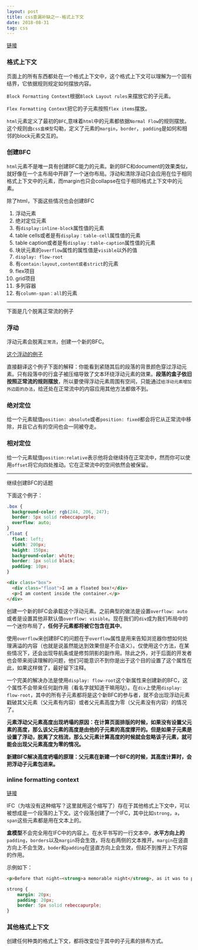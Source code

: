 ```yaml
---
layout: post
title: css查漏补缺之一-格式上下文
date: 2018-08-31
tag: css
---
```


[链接](https://developer.mozilla.org/en-US/docs/Web/CSS/CSS_Flow_Layout/Formatting_Contexts_Explained)

### 格式上下文

页面上的所有东西都处在一个格式上下文中，这个格式上下文可以理解为一个固有结界，它依据规则规定如何摆放内容。

`Block Formatting Context`根据`Block Layout rules`来摆放它的子元素。

`Flex Formatting Context`把它的子元素按照`flex items`摆放。

`html`元素定义了最初的`BFC`,意味着`html`中的元素都依据`Normal Flow`的规则摆放。这个规则由`css盒模型`勾勒，定义了元素的`margin`，`border`， `padding`是如何和相邻的block元素交互的。

### 创建BFC

`html`元素不是唯一具有创建BFC能力的元素。新的BFC和document的效果类似，就好像在一个主布局中开辟了一个迷你布局。浮动和清除浮动只会应用在位于相同格式上下文中的元素，而margin也只会collapse在位于相同格式上下文中的元素。

除了html，下面这些情况也会创建BFC

1. 浮动元素
2. 绝对定位元素
3. 有`display:inline-block`属性值的元素
4. table cells或者是有`display：table-cell`属性值的元素
5. table caption或者是有`display：table-caption`属性值的元素
6. 块状元素的`overflow`属性的属性值是`visible`以外的值
7. `display: flow-root`
8. 有`contain:layout,content或者strict`的元素
9. flex项目
10. grid项目
11. 多列容器
12. 有`column-span：all`的元素

---

下面是几个脱离正常流的例子

### 浮动

浮动元素会脱离`正常流`，创建一个新的BFC。

[这个浮动的例子](https://developer.mozilla.org/en-US/docs/Web/CSS/CSS_Flow_Layout/In_Flow_and_Out_of_Flow#Floated_Items)

直接翻译这个例子下面的解释：你能看到紧随其后的段落的背景颜色穿过浮动元素。只有段落中的行盒子被压缩导致了文本环绕浮动元素的效果。**段落的盒子依旧按照正常流的规则摆放**，所以要使得浮动元素周围有空间，只能通过`给浮动元素增加外边距的办法`，给还处在正常流中的内容应用其他方法都做不到。

### 绝对定位

给一个元素赋值`position: absolute`或者`position: fixed`都会将它从正常流中移除，并且它占有的空间也会一同被夺走。

### 相对定位

给一个元素赋值`position:relative`表示他将会继续待在正常流中，然而你可以使用`offset`将它向四处推动。它在正常流中的空间依然会被保留。

---

继续创建BFC的话题

下面这个例子：
```css
.box {
  background-color: rgb(244, 206, 247);
  border: 5px solid rebeccapurple;
  overflow: auto;
}
.float {
  float: left;
  width: 200px;
  height: 150px;
  background-color: white;
  border: 1px solid black;
  padding: 10px;
}
```
```html
<div class="box">
  <div class="float">I am a floated box!</div>
  <p>I am content inside the container.</p>
</div>

```
创建一个新的BFC会承载这个浮动元素。之前典型的做法是设置`overflow: auto`或者是设置其他非默认值`overflow: visible`。现在我们的`div`成为我们布局中的一个迷你布局了，**任何子元素都将被它包含在其中**。

使用`overflow`来创建BFC的问题在于`overflow`属性是用来告知浏览器你想如何处理满溢的内容（也就是说虽然能达到效果但是不合语义）。仅使用这个方法，在某些情况下，还会出现导航条或是修剪阴影的副作用。除此之外，对于后面的开发者也会带来阅读理解的问题，他们可能意识不到你是出于这个目的设置了这个属性在此，如果这样做了，最好留下注释。

一个完美的解决办法是使用`display: flow-root`这个新属性来创建新的BFC，这个属性不会带来任何副作用（看名字就知道干嘛用哒）。在`div`上使用`display: flow-root`，其中的所有子元素都将是这个新BFC的参与者，就不会出现浮动元素戳破其父元素（父元素有内容）或者父元素高度为零（父元素没有内容）的情况了。

**元素浮动父元素高度出现坍塌的原因：在计算页面排版的时候，如果没有设置父元素的高度，那么该父元素的高度是由他的子元素的高度撑开的。但是如果子元素是设置了浮动，脱离了文档流，那么父元素计算高度的时候就会忽略该子元素，就可能会出现父元素高度为零的情况。**

**新建BFC解决高度坍塌的原理：父元素在新建一个BFC的时候，其高度计算时，会把浮动子元素包进来。**

### inline formatting context

[链接](https://developer.mozilla.org/en-US/docs/Web/CSS/CSS_Flow_Layout/Formatting_Contexts_Explained#An_inline_formatting_context)

IFC（为啥没有这种缩写？这里就用这个缩写了）存在于其他格式上下文中，可以被想成是一个段落的上下文。这个段落创建了一个IFC，其中比如`strong`，`a`，`span`这些元素都是用在文本上的。

**盒模型**不会完全用在IFC中的内容上。在水平书写的一行文本中，**水平方向上的**`padding`，`borders`以及`margin`将会生效，将左右两侧的文本推开。`margin`在竖直方向上不会生效，`boder`和`padding`在竖直方向上会生效，但起不到推开上下内容的作用。

示例如下：

```html
<p>Before that night—<strong>a memorable night</strong>, as it was to prove—hundreds of millions of people had watched the rising smoke-wreaths of their fires without drawing any special inspiration from the fact.”</p>
```

```css
strong {
    margin: 20px;
    padding: 20px;
    border: 5px solid rebeccapurple;
}
```

### 其他格式上下文

创建任何种类的格式上下文，都将改变位于其中的子元素的排布方式。